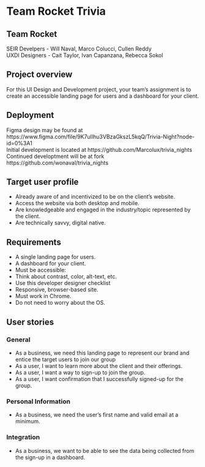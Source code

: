 # Team Rocket Trivia

## Team Rocket
<div>SEIR Develpers - Will Naval, Marco Colucci, Cullen Reddy</div>
<div>UXDI Designers - Cait Taylor, Ivan Capanzana, Rebecca Sokol</div>

## Project overview
<div>For this UI Design and Development project, your team’s assignment is to create an accessible landing page for users and a dashboard for your client. </div>

## Deployment
<div>Figma design may be found at https://www.figma.com/file/9K7uIlhu3VBzaGkszL5kqQ/Trivia-Night?node-id=0%3A1</div>
<div>Initial development is located at https://github.com/Marcolux/trivia_nights</div>
<div>Continued developtment will be at fork https://github.com/wonaval/trivia_nights</div>

## Target user profile
- Already aware of and incentivized to be on the client’s website.
- Access the website via both desktop and mobile.
- Are knowledgeable and engaged in the industry/topic represented by the client.
- Are technically savvy, digital native.

## Requirements
- A single landing page for users.
- A dashboard for your client.
- Must be accessible: 
- Think about contrast, color, alt-text, etc. 
- Use this developer designer checklist
- Responsive, browser-based site.
- Must work in Chrome.
- Do not need to worry about the OS.

## User stories

### General
- As a business, we need this landing page to represent our brand and entice the target users to join our group
- As a user, I want to learn more about the client and their offerings.
- As a user, I want a way to sign-up to join the group. 
- As a user, I want confirmation that I successfully signed-up for the group.

### Personal Information
- As a business, we need the user’s first name and valid email at a minimum.

### Integration
- As a business, we want to be able to see the data being collected from the sign-up in a dashboard.
